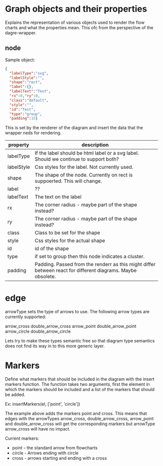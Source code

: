 # Graph objects and their properties

Explains the representation of various objects used to render the flow charts and what the properties mean. This ofc from the perspective of the dagre-wrapper.

## node

Sample object:
```json
{
  "labelType":"svg",
  "labelStyle":"",
  "shape":"rect",
  "label":{},
  "labelText":"Test",
  "rx":0,"ry":0,
  "class":"default",
  "style":"",
  "id":"Test",
  "type":"group",
  "padding":15}
```

This is set by the renderer of the diagram and insert the data that the wrapper neds for rendering.

|  property  |                                                 description                                                 |
| ---------- | ----------------------------------------------------------------------------------------------------------- |
| labelType  | If the label should be html label or a svg label. Should we continue to support both?                       |
| labelStyle | Css styles for the label. Not currently used.                                                               |
| shape      | The shape of the node. Currently on rect is suppoerted. This will change.                                   |
| label      | ??                                                                                                          |
| labelText  | The text on the label                                                                                       |
| rx         | The corner radius - maybe part of the shape instead?                                                        |
| ry         | The corner radius - maybe part of the shape instead?                                                        |
| class      | Class to be set for the shape                                                                               |
| style      | Css styles for the actual shape                                                                             |
| id         | id of the shape                                                                                             |
| type       | if set to group then this node indicates a cluster.                                                         |
| padding    | Padding. Passed from the renderr as this might differ between react for different diagrams. Maybe obsolete. |


# edge

arrowType sets the type of arrows to use. The following arrow types are currently supported:

arrow_cross
double_arrow_cross
arrow_point
double_arrow_point
arrow_circle
double_arrow_circle

Lets try to make these types semantic free so that diagram type semantics does not find its way in to this more generic layer.


# Markers

Define what markers that should be included in the diagram with the insert markers function. The function takes two arguments, first the element in which the markers should be included and a list of the markers that should be added.

Ex:
insertMarkers(el, ['point', 'circle'])

The example above adds the markers point and cross. This means that edges with the arrowTypes arrow_cross, double_arrow_cross, arrow_point and double_arrow_cross will get the corresponding markers but arrowType arrow_cross will have no impact.

Current markers:
* point - the standard arrow from flowcharts
* circle - Arrows ending with circle
* cross - arrows starting and ending with a cross